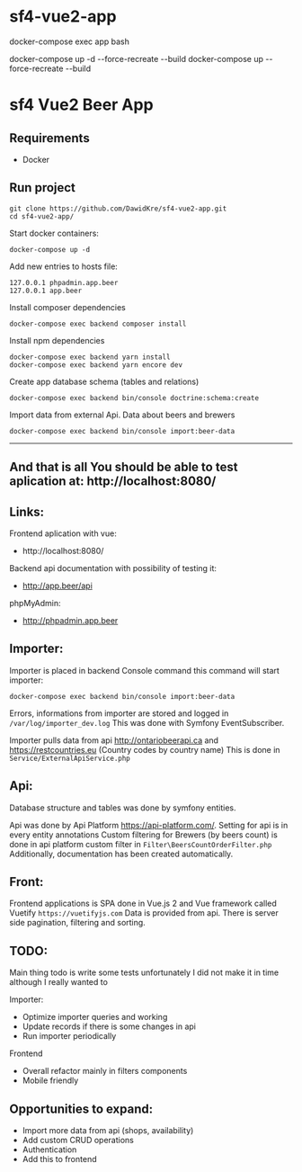 # sf4-vue2-app

docker-compose exec app bash

docker-compose up -d --force-recreate --build
docker-compose up --force-recreate --build


sf4 Vue2 Beer App
========================

Requirements
---
 * Docker


Run project
---
```
git clone https://github.com/DawidKre/sf4-vue2-app.git
cd sf4-vue2-app/
```
Start docker containers:
```
docker-compose up -d
```
Add new entries to hosts file:
```
127.0.0.1 phpadmin.app.beer
127.0.0.1 app.beer
```
Install composer dependencies
```
docker-compose exec backend composer install
```
Install npm dependencies
```
docker-compose exec backend yarn install
docker-compose exec backend yarn encore dev
```
Create app database schema (tables and relations)
```
docker-compose exec backend bin/console doctrine:schema:create 
```
Import data from external Api. Data about beers and brewers
```
docker-compose exec backend bin/console import:beer-data  
```
---
And that is all
You should be able to test aplication at:
http://localhost:8080/
---
Links:
---
Frontend aplication with vue:

- http://localhost:8080/

Backend api documentation with possibility of testing it:

- http://app.beer/api

phpMyAdmin:

- http://phpadmin.app.beer

Importer:
---
Importer is placed in backend Console command 
this command will start importer:
```
docker-compose exec backend bin/console import:beer-data  
```
Errors, informations from importer are stored and logged in `/var/log/importer_dev.log`
This was done with Symfony EventSubscriber.

Importer pulls data from api http://ontariobeerapi.ca and https://restcountries.eu (Country codes by country name) This is done in `Service/ExternalApiService.php`

Api:
---
Database structure and tables was done by symfony entities.

Api was done by Api Platform https://api-platform.com/. Setting for api is in every entity annotations
Custom filtering for Brewers (by beers count) is done in api platform  custom filter in `Filter\BeersCountOrderFilter.php`
Additionally, documentation has been created automatically.

Front:
---
Frontend applications is SPA done in Vue.js 2 and Vue framework called Vuetify `https://vuetifyjs.com`
Data is provided from api. There is server side pagination, filtering and sorting.


TODO:
---
Main thing todo is write some tests unfortunately I did not make it in time although I really wanted to

Importer: 
- Optimize importer queries and working
- Update records if there is some changes in api
- Run importer periodically

Frontend 
- Overall refactor mainly in filters components
- Mobile friendly

Opportunities to expand:
---
- Import more data from api (shops, availability) 
- Add custom CRUD operations
- Authentication
- Add this to frontend
